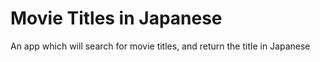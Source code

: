 # Movie Titles in Japanese
An app which will search for movie titles, and return the title in Japanese
